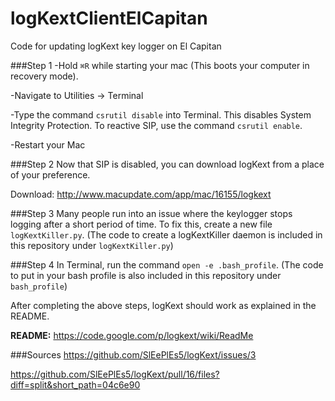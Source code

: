 # logKextClientElCapitan
Code for updating logKext key logger on El Capitan

###Step 1
-Hold `⌘R` while starting your mac (This boots your computer in recovery mode).

-Navigate to Utilities → Terminal

-Type the command `csrutil disable` into Terminal. This disables System Integrity Protection. To reactive SIP, use the command `csrutil enable`.

-Restart your Mac

###Step 2
Now that SIP is disabled, you can download logKext from a place of your preference.

Download:
http://www.macupdate.com/app/mac/16155/logkext

###Step 3
Many people run into an issue where the keylogger stops logging after a short period of time.  To fix this, create a new file `logKextKiller.py`. (The code to create a logKextKiller daemon is included in this repository under `logKextKiller.py`)

###Step 4
In Terminal, run the command `open -e .bash_profile`.  (The code to put in your bash profile is also included in this repository under `bash_profile`)

After completing the above steps, logKext should work as explained in the README.

<b>README:</b>
https://code.google.com/p/logkext/wiki/ReadMe

###Sources
https://github.com/SlEePlEs5/logKext/issues/3

https://github.com/SlEePlEs5/logKext/pull/16/files?diff=split&short_path=04c6e90
